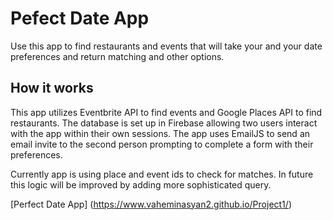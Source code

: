 # Pefect Date App
Use this app to find restaurants and events that will take your and your date preferences and return matching and other options. 

## How it works
This app utilizes Eventbrite API to find events and Google Places API to find restaurants. The database is set up in Firebase allowing two users interact with the app within their own sessions. The app uses EmailJS to send an email invite to the second person prompting to complete a form with their preferences. 

Currently app is using place and event ids to check for matches. In future this logic will be improved by adding more sophisticated query.

[Perfect Date App] (https://www.vaheminasyan2.github.io/Project1/)
